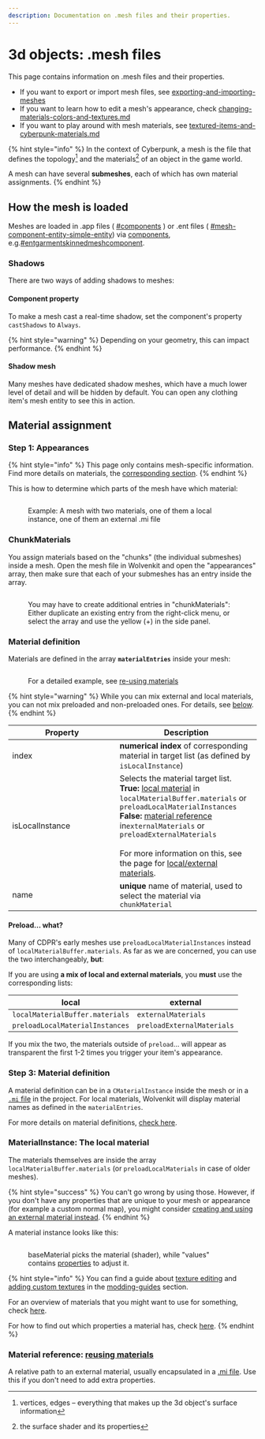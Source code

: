 ```yaml
---
description: Documentation on .mesh files and their properties.
---
```


# 3d objects: .mesh files

This page contains information on .mesh files and their properties.

* If you want to export or import mesh files, see [exporting-and-importing-meshes](../3d-modelling/exporting-and-importing-meshes/ "mention")
* If you want to learn how to edit a mesh's appearance, check [changing-materials-colors-and-textures.md](../modding-guides/items-equipment/editing-existing-items/changing-materials-colors-and-textures.md "mention")
* If you want to play around with mesh materials, see [textured-items-and-cyberpunk-materials.md](../modding-guides/everything-else/textured-items-and-cyberpunk-materials.md "mention")

{% hint style="info" %}
In the context of Cyberpunk, a mesh is the file that defines the topology[^1] and the materials[^2] of an object in the game world.

A mesh can have several **submeshes**, each of which has own material assignments.
{% endhint %}

## How the mesh is loaded

Meshes are loaded in .app files ( [#components](appearance-.app-files.md#components "mention") ) or .ent files ( [#mesh-component-entity-simple-entity](entity-.ent-files.md#mesh-component-entity-simple-entity "mention")) via [components](components/ "mention"), e.g.[#entgarmentskinnedmeshcomponent](components/documented-components.md#entgarmentskinnedmeshcomponent "mention").&#x20;

### Shadows

There are two ways of adding shadows to  meshes:&#x20;

#### Component property

To make a mesh cast a real-time shadow, set the component's property `castShadows` to `Always`.

{% hint style="warning" %}
Depending on your geometry, this can impact performance.
{% endhint %}

#### Shadow mesh

Many meshes have dedicated shadow meshes, which have a much lower level of detail and will be hidden by default. You can open any clothing item's mesh entity to see this in action.

## Material assignment

### Step 1: Appearances

{% hint style="info" %}
This page only contains mesh-specific information. Find more details on materials, the [corresponding section](../materials/).&#x20;
{% endhint %}

This is how to determine which parts of the mesh have which material:

<figure><img src="../../.gitbook/assets/materials_explanation.png" alt=""><figcaption><p>Example: A mesh with two materials, one of them a local instance, one of them an external .mi file</p></figcaption></figure>

### ChunkMaterials

You assign materials based on the "chunks" (the individual submeshes) inside a mesh. Open the mesh file in Wolvenkit and open the "appearances" array, then make sure that each of your submeshes has an entry inside the array.

<figure><img src="../../.gitbook/assets/mesh_material_appearance.png" alt=""><figcaption><p>You may have to create additional entries in "chunkMaterials": Either duplicate an existing entry from the right-click menu, or select the array and use the yellow (+) in the side panel.</p></figcaption></figure>

### Material definition

Materials are defined in the array **`materialEntries`** inside your mesh:

<figure><img src="../../.gitbook/assets/materials_materialentries_overview.png" alt=""><figcaption><p>For a detailed example, see <a href="../materials/re-using-materials-.mi.md#maximally-lazy-external-materials">re-using materials</a></p></figcaption></figure>

{% hint style="warning" %}
While you can mix external and local materials, you can not mix preloaded and non-preloaded ones. For details, see [below](3d-objects-.mesh-files.md#preload...-what).
{% endhint %}

<table><thead><tr><th width="202">Property</th><th>Description</th></tr></thead><tbody><tr><td>index</td><td><strong>numerical index</strong> of corresponding material in target list (as defined by <code>isLocalInstance</code>)</td></tr><tr><td>isLocalInstance</td><td>Selects the material target list.<br><strong>True:</strong> <a href="3d-objects-.mesh-files.md#materialinstance-the-local-material">local material</a> in <code>localMaterialBuffer.materials</code> or <code>preloadLocalMaterialInstances</code><br><strong>False:</strong> <a href="3d-objects-.mesh-files.md#material-reference-a-material-somewhere-else">material reference</a> in<code>externalMaterials</code> or <code>preloadExternalMaterials</code><br><br>For more information on this, see the page for <a href="../materials/re-using-materials-.mi.md#maximally-lazy-external-materials">local/external materials</a>.</td></tr><tr><td>name</td><td><strong>unique</strong> name of material, used to select the material via <code>chunkMaterial</code></td></tr></tbody></table>

#### Preload… what?

Many of CDPR's early meshes use `preloadLocalMaterialInstances` instead of `localMaterialBuffer.materials`. As far as we are concerned, you can use the two interchangeably, **but**:&#x20;

If you are using **a mix of local and external materials**, you **must** use the corresponding lists:

| local                           | external                   |
| ------------------------------- | -------------------------- |
| `localMaterialBuffer.materials` | `externalMaterials`        |
| `preloadLocalMaterialInstances` | `preloadExternalMaterials` |

&#x20;If you mix the two, the materials outside of `preload`… will appear as transparent the first 1-2 times you trigger your item's appearance.

### Step 3: Material definition

A material definition can be in a `CMaterialInstance` inside the mesh or in a [`.mi` file](../materials/re-using-materials-.mi.md) in the project. For local materials, Wolvenkit will display material names as defined in the `materialEntries`.

For more details on material definitions, [check here](../materials/).

### MaterialInstance: The local material

The materials themselves are inside the array `localMaterialBuffer.materials` (or `preloadLocalMaterials` in case of older meshes).&#x20;

{% hint style="success" %}
You can't go wrong by using those. However, if you don't have any properties that are unique to your mesh or appearance (for example a custom normal map), you might consider [creating and using an external material instead](../materials/re-using-materials-.mi.md).
{% endhint %}

A material instance looks like this:

<figure><img src="../../.gitbook/assets/material_docu_material_instance.png" alt=""><figcaption><p>baseMaterial picks the material (shader), while "values" contains <a href="3d-objects-.mesh-files.md#checking-material-properties">properties</a> to adjust it.</p></figcaption></figure>

{% hint style="info" %}
You can find a guide about [texture editing](../modding-guides/items-equipment/editing-existing-items/changing-materials-colors-and-textures.md) and [adding custom textures](../modding-guides/items-equipment/editing-existing-items/changing-materials-colors-and-textures.md#step-4-optional-custompathing) in the [modding-guides](../modding-guides/ "mention") section.

For an overview of materials that you might want to use for something, check [here](../../modding-know-how/references-lists-and-overviews/cheat-sheet-materials.md).&#x20;

For how to find out which properties a material has, check [here](../materials/#checking-material-properties).
{% endhint %}

### Material reference: [reusing materials](../materials/re-using-materials-.mi.md#maximally-lazy-external-materials)

A relative path to an external material, usually encapsulated in a [.mi file](../materials/re-using-materials-.mi.md#.mi-files-to-the-rescue). Use this if you don't need to add extra properties.

[^1]: vertices, edges – everything that makes up the 3d object's surface information

[^2]: the surface shader and its properties
